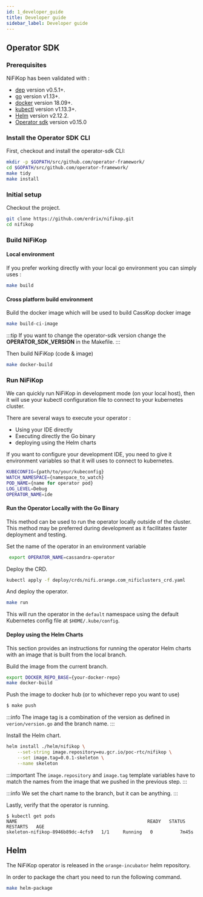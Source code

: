 ```yaml
---
id: 1_developer_guide
title: Developer guide
sidebar_label: Developer guide
---
```


## Operator SDK

### Prerequisites

NiFiKop has been validated with :

- [dep](dep_tool) version v0.5.1+.
- [go](go_tool) version v1.13+.
- [docker](docker_tool) version 18.09+.
- [kubectl](kubectl_tool) version v1.13.3+.
- [Helm](https://helm.sh/) version v2.12.2.
- [Operator sdk](https://github.com/operator-framework/operator-sdk) version v0.15.0 

### Install the Operator SDK CLI

First, checkout and install the operator-sdk CLI:

```bash
mkdir -p $GOPATH/src/github.com/operator-framework/
cd $GOPATH/src/github.com/operator-framework/
make tidy
make install
```

### Initial setup

Checkout the project.

```bash
git clone https://github.com/erdrix/nifikop.git
cd nifikop
```

### Build NiFiKop

#### Local environment

If you prefer working directly with your local go environment you can simply uses :

```bash
make build
```

#### Cross platform build environment

Build the docker image which will be used to build CassKop docker image

```bash
make build-ci-image
```

:::tip
If you want to change the operator-sdk version change the **OPERATOR_SDK_VERSION** in the Makefile.
:::

Then build NiFiKop (code & image)

```bash
make docker-build
```

### Run NiFiKop

We can quickly run NiFiKop in development mode (on your local host), then it will use your kubectl configuration file to connect to your kubernetes cluster.

There are several ways to execute your operator :

- Using your IDE directly
- Executing directly the Go binary
- deploying using the Helm charts

If you want to configure your development IDE, you need to give it environment variables so that it will uses to connect to kubernetes.

```bash
KUBECONFIG={path/to/your/kubeconfig}
WATCH_NAMESPACE={namespace_to_watch}
POD_NAME={name for operator pod}
LOG_LEVEL=Debug
OPERATOR_NAME=ide
```

#### Run the Operator Locally with the Go Binary

This method can be used to run the operator locally outside of the cluster. This method may be preferred during development as it facilitates faster deployment and testing.

Set the name of the operator in an environment variable

```bash
 export OPERATOR_NAME=cassandra-operator
```

Deploy the CRD.

```bash
kubectl apply -f deploy/crds/nifi.orange.com_nificlusters_crd.yaml
```

And deploy the operator.

```bash
make run
```

This will run the operator in the `default` namespace using the default Kubernetes config file at `$HOME/.kube/config`.

#### Deploy using the Helm Charts

This section provides an instructions for running the operator Helm charts with an image that is built from the local branch.

Build the image from the current branch.

```bash
export DOCKER_REPO_BASE={your-docker-repo}
make docker-build
```

Push the image to docker hub (or to whichever repo you want to use)

```bash
$ make push
```

:::info
The image tag is a combination of the version as defined in `verion/version.go` and the branch name.
:::

Install the Helm chart.

```bash
helm install ./helm/nifikop \
    --set-string image.repository=eu.gcr.io/poc-rtc/nifikop \
    --set image.tag=0.0.1-skeleton \
    --name skeleton
```

:::important
The `image.repository` and `image.tag` template variables have to match the names from the image that we pushed in the previous step.
:::

:::info
We set the chart name to the branch, but it can be anything.
:::

Lastly, verify that the operator is running.

```console
$ kubectl get pods
NAME                                                READY   STATUS    RESTARTS   AGE
skeleton-nifikop-8946b89dc-4cfs9   1/1     Running   0          7m45s
```

## Helm

The NiFiKop operator is released in the `orange-incubator` helm repository.

In order to package the chart you need to run the following command. 

```bash
make helm-package
```
